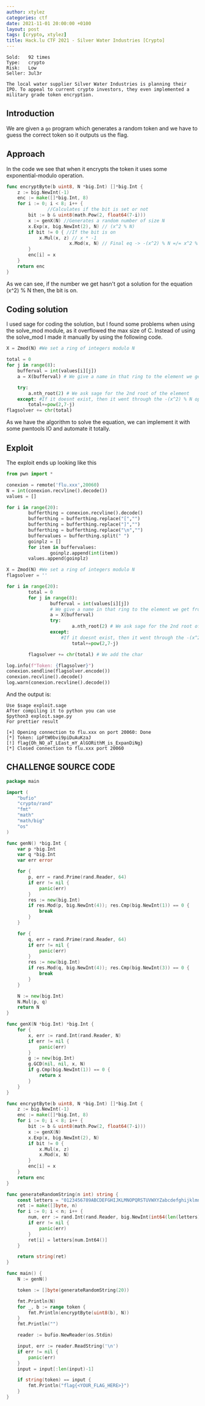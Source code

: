 ```yaml
---
author: xtylez
categories: ctf
date: 2021-11-01 20:00:00 +0100
layout: post
tags: [crypto, xtylez]
title: Hack.lu CTF 2021 - Silver Water Industries [Crypto]
---
```


```
Sold:  	92 times
Type:  	crypto
Risk:  	Low
Seller: 3ul3r

The local water supplier Silver Water Industries is planning their IPO. To appeal to current crypto investors, they even implemented a military grade token encryption. 
```


## Introduction ##

We are given a `go` program which generates a random token and we have to guess the correct token so it outputs us the flag.

## Approach ##

In the code we see that when it encrypts the token it uses some exponential-modulo operation.

```go
func encryptByte(b uint8, N *big.Int) []*big.Int {
	z := big.NewInt(-1)
	enc := make([]*big.Int, 8)
	for i := 0; i < 8; i++ {
               //Calculates if the bit is set or not
		bit := b & uint8(math.Pow(2, float64(7-i))) 
		x := genX(N) //Generates a random number of size N
        x.Exp(x, big.NewInt(2), N) // (x^2 % N)
		if bit != 0 { //If the bit is on
			x.Mul(x, z) // x * -1
                       x.Mod(x, N) // Final eq -> -(x^2) % N =/= x^2 % N
		}
		enc[i] = x
	}
	return enc
}
```

As we can see, if the number we get hasn't got a solution for the equation (x^2) % N then, the bit is on.

## Coding solution ##

I used sage for coding the solution, but I found some problems when using the solve_mod module, as it overflowed the max size of C. Instead of using the solve_mod I made it manually by using the following code.

```python
X = Zmod(N) #We set a ring of integers modulo N

total = 0
for j in range(8):
    bufferval = int(values[i][j])
    a = X(bufferval) # We give a name in that ring to the element we get from IO

    try:
        a.nth_root(2) # We ask sage for the 2nd root of the element
    except: #If it doesnt exist, then it went through the -(x^2) % N operation
        total+=pow(2,7-j)
flagsolver += chr(total)
```

As we have the algorithm to solve the equation, we can implement it with some pwntools IO and automate it totally.

## Exploit ##

The exploit ends up looking like this

```python
from pwn import *

conexion = remote('flu.xxx',20060)
N = int(conexion.recvline().decode())
values = []

for i in range(20):
        bufferthing = conexion.recvline().decode()
        bufferthing = bufferthing.replace("[","")
        bufferthing = bufferthing.replace("]","")
        bufferthing = bufferthing.replace("\n","")
        buffervalues = bufferthing.split(" ")
        goinplz = []
        for item in buffervalues:
                goinplz.append(int(item))
        values.append(goinplz)

X = Zmod(N) #We set a ring of integers modulo N
flagsolver = ''

for i in range(20):
        total = 0
        for j in range(8):
                bufferval = int(values[i][j])
                # We give a name in that ring to the element we get from IO
                a = X(bufferval) 
                try:
                        a.nth_root(2) # We ask sage for the 2nd root of the element
                except:
                    #If it doesnt exist, then it went through the -(x^2) % N operation
                        total+=pow(2,7-j) 

        flagsolver += chr(total) # We add the char

log.info(f"Token: {flagsolver}")
conexion.sendline(flagsolver.encode())
conexion.recvline().decode()
log.warn(conexion.recvline().decode())
```

And the output is:

```
Use $sage exploit.sage
After compiling it to python you can use
$python3 exploit.sage.py
For prettier result

[+] Opening connection to flu.xxx on port 20060: Done
[*] Token: ipFtW0bvi9piDuAuKzaJ
[!] flag{Oh_NO_aT_LEast_mY_AlGORithM_is_ExpanDiNg}
[*] Closed connection to flu.xxx port 20060
```

## CHALLENGE SOURCE CODE ##
```go
package main

import (
	"bufio"
	"crypto/rand"
	"fmt"
	"math"
	"math/big"
	"os"
)

func genN() *big.Int {
	var p *big.Int
	var q *big.Int
	var err error

	for {
		p, err = rand.Prime(rand.Reader, 64)
		if err != nil {
			panic(err)
		}
		res := new(big.Int)
		if res.Mod(p, big.NewInt(4)); res.Cmp(big.NewInt(1)) == 0 {
			break
		}
	}

	for {
		q, err = rand.Prime(rand.Reader, 64)
		if err != nil {
			panic(err)
		}
		res := new(big.Int)
		if res.Mod(q, big.NewInt(4)); res.Cmp(big.NewInt(3)) == 0 {
			break
		}
	}

	N := new(big.Int)
	N.Mul(p, q)
	return N
}

func genX(N *big.Int) *big.Int {
	for {
		x, err := rand.Int(rand.Reader, N)
		if err != nil {
			panic(err)
		}
		g := new(big.Int)
		g.GCD(nil, nil, x, N)
		if g.Cmp(big.NewInt(1)) == 0 {
			return x
		}
	}
}

func encryptByte(b uint8, N *big.Int) []*big.Int {
	z := big.NewInt(-1)
	enc := make([]*big.Int, 8)
	for i := 0; i < 8; i++ {
		bit := b & uint8(math.Pow(2, float64(7-i)))
		x := genX(N)
		x.Exp(x, big.NewInt(2), N)
		if bit != 0 {
			x.Mul(x, z)
			x.Mod(x, N)
		}
		enc[i] = x
	}
	return enc
}

func generateRandomString(n int) string {
	const letters = "0123456789ABCDEFGHIJKLMNOPQRSTUVWXYZabcdefghijklmnopqrstuvwxyz-"
	ret := make([]byte, n)
	for i := 0; i < n; i++ {
		num, err := rand.Int(rand.Reader, big.NewInt(int64(len(letters))))
		if err != nil {
			panic(err)
		}
		ret[i] = letters[num.Int64()]
	}

	return string(ret)
}

func main() {
	N := genN()

	token := []byte(generateRandomString(20))

	fmt.Println(N)
	for _, b := range token {
		fmt.Println(encryptByte(uint8(b), N))
	}
	fmt.Println("")

	reader := bufio.NewReader(os.Stdin)

	input, err := reader.ReadString('\n')
	if err != nil {
		panic(err)
	}
	input = input[:len(input)-1]

	if string(token) == input {
		fmt.Println("flag{<YOUR_FLAG_HERE>}")
	}
}
```
